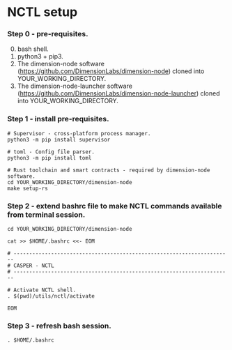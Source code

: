 # NCTL setup

### Step 0 - pre-requisites.

0. bash shell.
1. python3 + pip3.
2. The dimension-node software (https://github.com/DimensionLabs/dimension-node) cloned into YOUR_WORKING_DIRECTORY.
3. The dimension-node-launcher software (https://github.com/DimensionLabs/dimension-node-launcher) cloned into YOUR_WORKING_DIRECTORY.

### Step 1 - install pre-requisites.

```
# Supervisor - cross-platform process manager.
python3 -m pip install supervisor

# toml - Config file parser.
python3 -m pip install toml

# Rust toolchain and smart contracts - required by dimension-node software.
cd YOUR_WORKING_DIRECTORY/dimension-node
make setup-rs
```

### Step 2 - extend bashrc file to make NCTL commands available from terminal session.

```
cd YOUR_WORKING_DIRECTORY/dimension-node

cat >> $HOME/.bashrc <<- EOM

# ----------------------------------------------------------------------
# CASPER - NCTL
# ----------------------------------------------------------------------

# Activate NCTL shell.
. $(pwd)/utils/nctl/activate

EOM
```

### Step 3 - refresh bash session.

```
. $HOME/.bashrc
```
